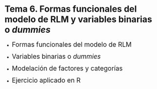 # Tema 6. Formas funcionales del modelo de RLM y variables binarias o *dummies*
- <span style="font-size:150%">Formas funcionales del modelo de RLM</span> <br>

- <span style="font-size:150%">Variables binarias o *dummies*</span> <br>

- <span style="font-size:150%">Modelación de factores y categorías</span> <br>

- <span style="font-size:150%">Ejercicio aplicado en R</span>
